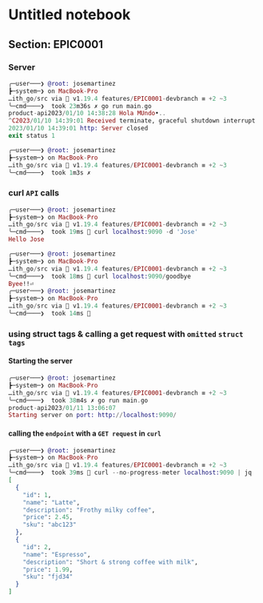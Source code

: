 # Untitled notebook

## Section: EPIC0001

### Server

<!-- livebook:{"force_markdown":true} -->

```elixir
╭─user───❯ @root: josemartinez
┣─system─❯ on MacBook-Pro
…ith_go/src via  v1.19.4 features/EPIC0001-devbranch ≡ +2 ~3
╰─cmd────❯  took 23m36s ✗ go run main.go
product-api2023/01/10 14:38:28 Hola MUndo•..
^C2023/01/10 14:39:01 Received terminate, graceful shutdown interrupt
2023/01/10 14:39:01 http: Server closed
exit status 1

╭─user───❯ @root: josemartinez
┣─system─❯ on MacBook-Pro
…ith_go/src via  v1.19.4 features/EPIC0001-devbranch ≡ +2 ~3
╰─cmd────❯  took 1m3s ✗
```

### curl `API` calls

<!-- livebook:{"force_markdown":true} -->

```elixir
╭─user───❯ @root: josemartinez
┣─system─❯ on MacBook-Pro
…ith_go/src via  v1.19.4 features/EPIC0001-devbranch ≡ +2 ~3
╰─cmd────❯  took 19ms ﬌ curl localhost:9090 -d 'Jose'
Hello Jose

╭─user───❯ @root: josemartinez
┣─system─❯ on MacBook-Pro
…ith_go/src via  v1.19.4 features/EPIC0001-devbranch ≡ +2 ~3
╰─cmd────❯  took 18ms ﬌ curl localhost:9090/goodbye
Byee!!⏎
╭─user───❯ @root: josemartinez
┣─system─❯ on MacBook-Pro
…ith_go/src via  v1.19.4 features/EPIC0001-devbranch ≡ +2 ~3
╰─cmd────❯  took 14ms ﬌
```

<!-- livebook:{"break_markdown":true} -->

### using struct tags & calling a get request with `omitted` `struct tags`

#### Starting the server

<!-- livebook:{"force_markdown":true} -->

```elixir
╭─user───❯ @root: josemartinez
┣─system─❯ on MacBook-Pro
…ith_go/src via  v1.19.4 features/EPIC0001-devbranch ≡ +2 ~3
╰─cmd────❯  took 38m4s ✗ go run main.go
product-api2023/01/11 13:06:07
Starting server on port: http://localhost:9090/
```

#### calling the `endpoint` with a `GET request` in `curl`

<!-- livebook:{"force_markdown":true} -->

```elixir
╭─user───❯ @root: josemartinez
┣─system─❯ on MacBook-Pro
…ith_go/src via  v1.19.4 features/EPIC0001-devbranch ≡ +2 ~3
╰─cmd────❯  took 39ms ﬌ curl --no-progress-meter localhost:9090 | jq
[
  {
    "id": 1,
    "name": "Latte",
    "description": "Frothy milky coffee",
    "price": 2.45,
    "sku": "abc123"
  },
  {
    "id": 2,
    "name": "Espresso",
    "description": "Short & strong coffee with milk",
    "price": 1.99,
    "sku": "fjd34"
  }
]

```
